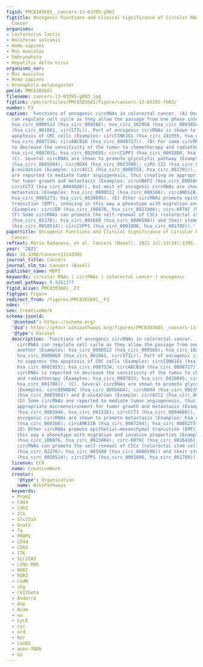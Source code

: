 ```yaml
---
figid: PMC8303601__cancers-13-03395-g003
figtitle: Oncogenic Functions and Clinical Significance of Circular RNAs in Colorectal
  Cancer
organisms:
- Lactococcus lactis
- Haloferax volcanii
- Homo sapiens
- Mus musculus
- Embryophyta
- Hepatitis delta virus
organisms_ner:
- Mus musculus
- Homo sapiens
- Drosophila melanogaster
pmcid: PMC8303601
filename: cancers-13-03395-g003.jpg
figlink: /pmc/articles/PMC8303601/figure/cancers-13-03395-f003/
number: F3
caption: 'Functions of oncogenic circRNAs in colorectal cancer. (A) Oncogenic circRNAs
  can regulate cell cycle as they allow the passage from one phase into another (Examples:
  hsa_circ_0000512 (hsa_circ_000166); hsa_circ_102958 (hsa_circ_0003854); hsa_circ_0000069
  (hsa_circ_001061, circSTIL)). Part of oncogenic circRNAs is shown to suppress the
  apoptosis of CRC cells (Examples: circCSNK1G1 (hsa_circ_101555, hsa_circ_0001955);
  hsa_circ_0007534; circABCB10 (hsa_circ_0008717)). (B) For some circRNAs is reported
  to decrease the sensitivity of the tumor to chemotherapy and radiotherapy (Examples:
  hsa_circ_0007031; hsa_circ_0020095; circCSPP1 (hsa_circ_0001806, hsa_circ_001780)).
  (C). Several circRNAs are shown to promote glycolytic pathway (Examples: circDENND4C
  (hsa_circ_0005684); circNOX4 (hsa_circ_0023990); ciRS-122 (hsa_circ_0005963)) and
  β-oxidation (Example: circACC1 (hsa_circ_0000759, hsa_circ_001391)). (D) Some circRNAs
  are reported to mediate tumor angiogenesis, thus creating an appropriate microenvironment
  for tumor growth and metastasis (Examples: circUBAP2 (hsa_circ_0001846, hsa_circ_001335);
  circCCT3 (hsa_circ_0004680)), but most of oncogenic circRNAs are shown to promote
  metastasis (Examples: hsa_circ_0000512 (hsa_circ_000166); circANKS1B (hsa_circ_0007294);
  hsa_circ_0005273; hsa_circ_0020095). (E) Other circRNAs promote epithelial–mesenchymal
  transition (EMT), inducing in this way a phenotype with migration and invasive properties
  (Examples: circCER (hsa_circ_100876, hsa_circ_0023404); circ-KRT6C (hsa_circ_0026416)).
  (F) Some circRNAs can promote the self-renewal of CSCs (colorectal stem cells) (circLgr4
  (hsa_circ_02276); hsa_circ_001680 (hsa_circ_0000598)) and their stemness (circAGFG1
  (hsa_circ_0058514); circCSPP1 (hsa_circ_0001806, hsa_circ_001780)).'
papertitle: Oncogenic Functions and Clinical Significance of Circular RNAs in Colorectal
  Cancer.
reftext: Maria Radanova, et al. Cancers (Basel). 2021 Jul;13(14):3395.
year: '2021'
doi: 10.3390/cancers13143395
journal_title: Cancers
journal_nlm_ta: Cancers (Basel)
publisher_name: MDPI
keywords: circular RNAs | circRNAs | colorectal cancer | oncogenic
automl_pathway: 0.9261277
figid_alias: PMC8303601__F3
figtype: Figure
redirect_from: /figures/PMC8303601__F3
ndex: ''
seo: CreativeWork
schema-jsonld:
  '@context': https://schema.org/
  '@id': https://pfocr.wikipathways.org/figures/PMC8303601__cancers-13-03395-g003.html
  '@type': Dataset
  description: 'Functions of oncogenic circRNAs in colorectal cancer. (A) Oncogenic
    circRNAs can regulate cell cycle as they allow the passage from one phase into
    another (Examples: hsa_circ_0000512 (hsa_circ_000166); hsa_circ_102958 (hsa_circ_0003854);
    hsa_circ_0000069 (hsa_circ_001061, circSTIL)). Part of oncogenic circRNAs is shown
    to suppress the apoptosis of CRC cells (Examples: circCSNK1G1 (hsa_circ_101555,
    hsa_circ_0001955); hsa_circ_0007534; circABCB10 (hsa_circ_0008717)). (B) For some
    circRNAs is reported to decrease the sensitivity of the tumor to chemotherapy
    and radiotherapy (Examples: hsa_circ_0007031; hsa_circ_0020095; circCSPP1 (hsa_circ_0001806,
    hsa_circ_001780)). (C). Several circRNAs are shown to promote glycolytic pathway
    (Examples: circDENND4C (hsa_circ_0005684); circNOX4 (hsa_circ_0023990); ciRS-122
    (hsa_circ_0005963)) and β-oxidation (Example: circACC1 (hsa_circ_0000759, hsa_circ_001391)).
    (D) Some circRNAs are reported to mediate tumor angiogenesis, thus creating an
    appropriate microenvironment for tumor growth and metastasis (Examples: circUBAP2
    (hsa_circ_0001846, hsa_circ_001335); circCCT3 (hsa_circ_0004680)), but most of
    oncogenic circRNAs are shown to promote metastasis (Examples: hsa_circ_0000512
    (hsa_circ_000166); circANKS1B (hsa_circ_0007294); hsa_circ_0005273; hsa_circ_0020095).
    (E) Other circRNAs promote epithelial–mesenchymal transition (EMT), inducing in
    this way a phenotype with migration and invasive properties (Examples: circCER
    (hsa_circ_100876, hsa_circ_0023404); circ-KRT6C (hsa_circ_0026416)). (F) Some
    circRNAs can promote the self-renewal of CSCs (colorectal stem cells) (circLgr4
    (hsa_circ_02276); hsa_circ_001680 (hsa_circ_0000598)) and their stemness (circAGFG1
    (hsa_circ_0058514); circCSPP1 (hsa_circ_0001806, hsa_circ_001780)).'
  license: CC0
  name: CreativeWork
  creator:
    '@type': Organization
    name: WikiPathways
  keywords:
  - Prom1
  - Cd44
  - Cdh2
  - Itk
  - Slc22a3
  - Gnat2
  - fa
  - PROM1
  - CD44
  - CDH2
  - ITK
  - SLC22A3
  - LINC-ROR
  - ROR1
  - ROR2
  - CadN
  - shg
  - CkIIbeta
  - Andorra
  - Anp
  - Acam
  - oo
  - CycE
  - cyc
  - ord
  - Ror
  - LanB2
  - anon-70Db
  - Go
---
```

